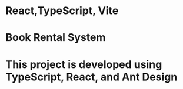 # React,TypeScript, Vite
# Book Rental System
# This project is developed using TypeScript, React, and Ant Design
